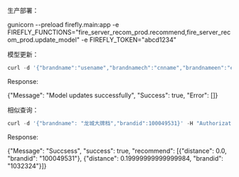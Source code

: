生产部署：

gunicorn --preload firefly.main:app -e FIREFLY_FUNCTIONS="fire_server_recom_prod.recommend,fire_server_recom_prod.update_model" -e FIREFLY_TOKEN="abcd1234"



模型更新：

```javascript
curl -d '{"brandname":"usename","brandnamech":"cnname","brandnameen":"enname","businesstype":"yetai","brandid":1001,"recordstatus":"ACTIVATE","workflowstatus":"ACTIVATE"}' -H "Authorization: Token dev_test" http://knowledge.wanda.cn:8088/update_model
```

Response:

{"Message": "Model updates successfully", "Success": true, "Error": []}







相似查询：

```javascript
curl -d '{"brandname": "龙城大牌档","brandid":100049531}' -H "Authorization: Token dev_test" http://knowledge.wanda.cn:8088/recommend
```

Response:

{"Message": "Succsess", "success": true, "recommend": [{"distance": 0.0, "brandid": "100049531"}, {"distance": 0.19999999999999984, "brandid": "1032324"}]}

